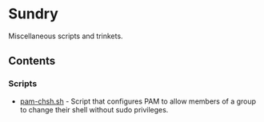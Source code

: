 # Sundry

Miscellaneous scripts and trinkets.

## Contents

### Scripts

- [pam-chsh.sh](scripts/pam-chsh.sh) - Script that configures PAM to allow members of a group to change their shell without sudo privileges.
